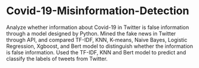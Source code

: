 # Covid-19-Misinformation-Detection
Analyze whether information about Covid-19 in Twitter is false information through a model designed by Python. Mined the fake news in Twitter through API, and compared TF-IDF, KNN, K-means, Naive Bayes, Logistic Regression, Xgboost, and Bert model to distinguish whether the information is false information. Used the TF-IDF, KNN and Bert model to predict and classify the labels of tweets from Twitter.
